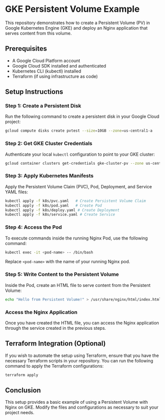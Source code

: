 # GKE Persistent Volume Example

This repository demonstrates how to create a Persistent Volume (PV) in Google Kubernetes Engine (GKE) and deploy an Nginx application that serves content from this volume.

## Prerequisites

- A Google Cloud Platform account
- Google Cloud SDK installed and authenticated
- Kubernetes CLI (kubectl) installed
- Terraform (if using infrastructure as code)

## Setup Instructions

### Step 1: Create a Persistent Disk

Run the following command to create a persistent disk in your Google Cloud project:

```bash
gcloud compute disks create pvtest --size=10GB --zone=us-central1-a
```

### Step 2: Get GKE Cluster Credentials

Authenticate your local `kubectl` configuration to point to your GKE cluster:

```bash
gcloud container clusters get-credentials gke-cluster-pv --zone us-central1 --project perfect-science-437706-m0
```

### Step 3: Apply Kubernetes Manifests

Apply the Persistent Volume Claim (PVC), Pod, Deployment, and Service YAML files:

```bash
kubectl apply -f k8s/pvc.yaml   # Create Persistent Volume Claim
kubectl apply -f k8s/pod.yaml   # Create Pod
kubectl apply -f k8s/deploy.yaml # Create Deployment
kubectl apply -f k8s/service.yaml # Create Service
```

### Step 4: Access the Pod

To execute commands inside the running Nginx Pod, use the following command:

```bash
kubectl exec -it <pod-name> -- /bin/bash
```

Replace `<pod-name>` with the name of your running Nginx pod.

### Step 5: Write Content to the Persistent Volume

Inside the Pod, create an HTML file to serve content from the Persistent Volume:

```bash
echo "Hello from Persistent Volume!" > /usr/share/nginx/html/index.html
```

### Access the Nginx Application

Once you have created the HTML file, you can access the Nginx application through the service created in the previous steps.

## Terraform Integration (Optional)

If you wish to automate the setup using Terraform, ensure that you have the necessary Terraform scripts in your repository. You can run the following command to apply the Terraform configurations:

```bash
terraform apply
```

## Conclusion

This setup provides a basic example of using a Persistent Volume with Nginx on GKE. Modify the files and configurations as necessary to suit your project needs.




